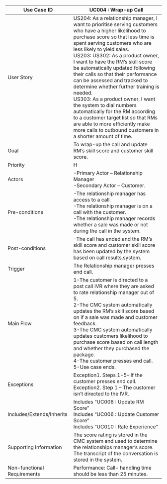 | Use Case ID                 	| UC004 : Wrap-up Call                                                                                                                                                                                                                                                                                                                                                                                                                   	|
|-----------------------------	|-------------------------------------------------------------------------------------------------------------------------------------------------------------------------------------------------------------------------------------------------------------------------------------------------------------------------------------------------------------------------------------------------------------------------------------------------------------------------	|
| User Story                  	|US204: As a relationship manager, I want to prioritise serving customers who have a higher likelihood to purchase score  so that less time is spent serving customers who are less likely to yield sales. <br>US203: US302: As a product owner, I want to have the  RM’s skill score be  automatically updated following their calls so that their performance can be assessed and tracked to determine whether  further training is needed. <br>US303: As a product owner, I want the system to dial numbers automatically for the RM according to a customer target list so that RMs are able to more efficiently make more calls to outbound customers in a shorter amount of time.	|
| Goal                        	| To wrap-up the call and update RM’s skill score and customer skill score.                                                                                                                                                                                                                                                                                                                                         	|
| Priority                    	| H                                                                                                                                                                                                                                                                                                                                                                                                                                                                       	|
| Actors                      	| -Primary Actor – Relationship Manager <br>-Secondary Actor –  Customer.  |
| Pre-conditions              	| -The relationship manager has access to a call.<br>-The relationship manager is on a call with the customer.<br>-The relationship manager records whether a sale was made or not during the call in the system.                                                                                                                                                                                                                                                                                                                                                                                 	|
| Post-conditions             	| -The call has ended and the RM’s skill score and customer skill score has been updated by the system based on call results.system.                                                                                                                                                                                                                               	|
| Trigger                     	| The Relationship manager presses end call.                                                                                                                                                                                                                                                                                                                	|
| Main Flow                   	| 1-The customer is directed to a post call IVR where they are asked to rate relationship manager out of 5.<br>2-The CMC system automatically updates the RM’s skill score based on if a sale was made and customer feedback.<br>3-The CMC system automatically updates customers likelihood to purchase score based on call length and whether they purchased the package. <br>4-The customer presses end call. <br>5-Use case ends.               	
| Exceptions                  	| Exception1. Steps 1-5– If the customer presses end call.<br>Exception2. Step 1 – The customer isn’t directed to the IVR.                                                                                                                                                                                                                                                                                                                                                    	|
| Includes/Extends/Inherits   	| Includes “UC008 : Update RM Score” <br> Includes “UC006 : Update Customer Score” <br> Includes  “UC010 : Rate        Experience”                                                                                                                                                                                                                                                                                                                                                                                                                                                                     	|
| Supporting Information      	| The score rating is stored in the CMC system and used to determine the relationships manager’s score. <br> The transcript of the conversation is stored in the system.                                                                                                                                                                                                                      	|
| Non-functional Requirements 	|Performance: Call- handling time should be less than 25 minutes.     

